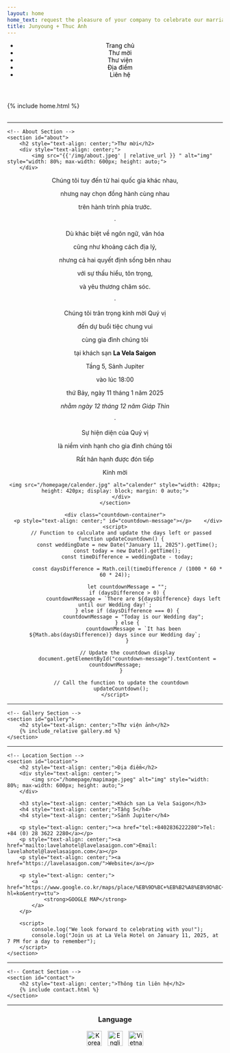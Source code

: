 ```yaml
---
layout: home
home_text: request the pleasure of your company to celebrate our marriage
title: Junyoung + Thuc Anh
---
```


<head>
  <!-- Google Fonts for Noto Serif KR -->
  <link rel="preconnect" href="https://fonts.googleapis.com">
  <link rel="preconnect" href="https://fonts.gstatic.com" crossorigin>
  <link href="https://fonts.googleapis.com/css2?family=Noto+Serif+KR:wght@200..900&display=swap" rel="stylesheet">

  <!-- Other metadata or stylesheets -->
</head>


<!-- Sticky Header with Navigation Links -->
<header class="sticky-header">
    <nav>
        <ul>
<li><a href="#home">Trang chủ</a></li>
<li><a href="#about">Thư mời</a></li>
<li><a href="#gallery">Thư viện</a></li>
<li><a href="#location">Địa điểm</a></li>
<li><a href="#contact">Liên hệ</a></li>
        </ul>
    </nav>
</header>

<div class="container">
    <!-- Home Section -->
    <section id="home">
        {% include home.html %}
    </section>

<hr style="margin-top: 30px;">

    <!-- About Section -->
    <section id="about">
        <h2 style="text-align: center;">Thư mời</h2>
        <div style="text-align: center;">
            <img src="{{'/img/about.jpeg' | relative_url }} " alt="img" style="width: 80%; max-width: 600px; height: auto;">
        </div>

<div style="text-align: center;">
    <p>Chúng tôi tuy đến từ hai quốc gia khác nhau,</p>
    <p>nhưng nay chọn đồng hành cùng nhau</p>
    <p>trên hành trình phía trước.</p>
    <p>·</p>
    <p>Dù khác biệt về ngôn ngữ, văn hóa</p>
    <p>cũng như khoảng cách địa lý,</p>
    <p>nhưng cả hai quyết định sống bên nhau</p>
    <p>với sự thấu hiểu, tôn trọng,</p>
    <p>và yêu thương chăm sóc.</p>
    <p>·</p>
    <p>Chúng tôi trân trọng kính mời Quý vị</p>
    <p>đến dự buổi tiệc chung vui</p>
    <p>cùng gia đình chúng tôi</p>
    <p>tại khách sạn 
        <strong><a href="#location">La Vela Saigon</a></strong>
    </p>
    <p>Tầng 5, Sảnh Jupiter</p>
    <p>vào lúc 18:00</p>
    <p>thứ Bảy, ngày 11 tháng 1 năm 2025</p>
    <p style="font-style: italic;">nhằm ngày 12 tháng 12 năm Giáp Thìn</p>
    <p>·</p>
    <p>Sự hiện diện của Quý vị</p>
    <p>là niềm vinh hạnh cho gia đình chúng tôi</p>
    <p>Rất hân hạnh được đón tiếp</p>
    <p>Kính mời</p>
  
    <img src="/homepage/calender.jpg" alt="calender" style="width: 420px; height: 420px; display: block; margin: 0 auto;">
        </div>
    </section>

    <div class="countdown-container">
      <p style="text-align: center;" id="countdown-message"></p>    </div>
    <script>
        // Function to calculate and update the days left or passed
        function updateCountdown() {
            const weddingDate = new Date("January 11, 2025").getTime();
            const today = new Date().getTime();
            const timeDifference = weddingDate - today;

            const daysDifference = Math.ceil(timeDifference / (1000 * 60 * 60 * 24));

            let countdownMessage = "";
            if (daysDifference > 0) {
                countdownMessage = `There are ${daysDifference} days left until our Wedding day!`;
            } else if (daysDifference === 0) {
                countdownMessage = "Today is our Wedding day";
            } else {
                countdownMessage = `It has been ${Math.abs(daysDifference)} days since our Wedding day`;
            }

            // Update the countdown display
            document.getElementById("countdown-message").textContent = countdownMessage;
        }

        // Call the function to update the countdown
        updateCountdown();
    </script>

  
</div>
    </section>

  <hr>

    <!-- Gallery Section -->
    <section id="gallery">
        <h2 style="text-align: center;">Thư viện ảnh</h2>
        {% include_relative gallery.md %}
    </section>

  <hr>

    <!-- Location Section -->
    <section id="location">
        <h2 style="text-align: center;">Địa điểm</h2>
        <div style="text-align: center;">
            <img src="/homepage/mapimage.jpeg" alt="img" style="width: 80%; max-width: 600px; height: auto;">
        </div>

        <h3 style="text-align: center;">Khách sạn La Vela Saigon</h3>
        <h4 style="text-align: center;">Tầng 5</h4>
        <h4 style="text-align: center;">Sảnh Jupiter</h4>

        <p style="text-align: center;"><a href="tel:+8402836222280">Tel: +84 (0) 28 3622 2280</a></p>
        <p style="text-align: center;"><a href="mailto:lavelahotel@lavelasaigon.com">Email: lavelahotel@lavelasaigon.com</a></p>
        <p style="text-align: center;"><a href="https://lavelasaigon.com/">Website</a></p>

        <p style="text-align: center;">
            <a href="https://www.google.co.kr/maps/place/%EB%9D%BC+%EB%B2%A8%EB%9D%BC+%EC%82%AC%EC%9D%B4%EA%B3%B5+%ED%98%B8%ED%85%94/@10.7886761,106.6828959,17z/data=!3m1!4b1!4m9!3m8!1s0x31752f2d1f5cd9e7:0xd2284b6940329fcf!5m2!4m1!1i2!8m2!3d10.7886708!4d106.6854708!16s%2Fg%2F11h9kpyf0z?hl=ko&entry=ttu">
                <strong>GOOGLE MAP</strong>
            </a>
        </p>

        <script>
            console.log("We look forward to celebrating with you!");
            console.log("Join us at La Vela Hotel on January 11, 2025, at 7 PM for a day to remember");
        </script>
    </section>

  <hr>

    <!-- Contact Section -->
    <section id="contact">
        <h2 style="text-align: center;">Thông tin liên hệ</h2>
        {% include contact.html %}   
    </section>


   <hr>
<!-- Add this after the last <hr> -->
<section id="language-selection">
    <h3 style="text-align: center;">Language</h3>
    <div style="text-align: center;">
        <a href="https://jytaweddinginvitation.github.io/homepagekr/">
            <img src="/homepage/img/kr.JPG" alt="Korean Language" style="width: 35px; height: 35px; margin-right: 10px;">
        </a>
        <a href="https://jytaweddinginvitation.github.io/homepage/">
            <img src="/homepage/img/eng.JPG" alt="English Language" style="width: 35px; height: 35px; margin-right: 10px;">
        </a>
        <a href="https://jytaweddinginvitation.github.io/homepagevn/">
            <img src="/homepage/img/vn.JPG" alt="Vietnamese Language" style="width: 35px; height: 35px;">
        </a>
    </div>
</section>
   
</div>

<!-- Additional Styling -->
<style>
    /* Center-align section titles */
    section h2 {
        text-align: center;
    }

    /* Change hyperlink color to black */
    a {
        color: black;
        text-decoration: none; /* Optional: Remove underline */
    }

    a:hover {
        text-decoration: underline; /* Optional: Add underline on hover */
    }
</style>
